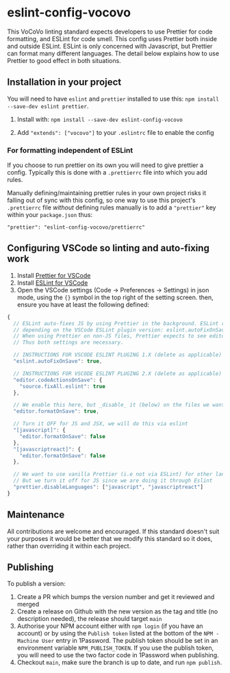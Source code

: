 # eslint-config-vocovo

This VoCoVo linting standard expects developers to use Prettier for code formatting, and ESLint for code smell. This config uses Prettier both inside and outside ESLint. ESLint is only concerned with Javascript, but Prettier can format many different languages. The detail below explains how to use Prettier to good effect in both situations.

## Installation in your project

You will need to have `eslint` and `prettier` installed to use this: `npm install --save-dev eslint prettier`.

1. Install with: `npm install --save-dev eslint-config-vocovo`

2. Add `"extends": ["vocovo"]` to your `.eslintrc` file to enable the config

### For formatting independent of ESLint

If you choose to run prettier on its own you will need to give prettier a config. Typically this is done with a `.prettierrc` file into which you add rules.

Manually defining/maintaining prettier rules in your own project risks it falling out of sync with this config, so one way to use this project's `.prettierrc` file _without_ defining rules manually is to add a `"prettier"` key within your `package.json` thus:

```
"prettier": "eslint-config-vocovo/prettierrc"
```

## Configuring VSCode so linting and auto-fixing work

1. Install [Prettier for VSCode](https://marketplace.visualstudio.com/items?itemName=esbenp.prettier-vscode)
2. Install [ESLint for VSCode](https://marketplace.visualstudio.com/items?itemName=dbaeumer.vscode-eslint)
3. Open the VSCode settings (Code -> Preferences -> Settings) in json mode, using the `{}` symbol in the top right of the setting screen. then, ensure you have at least the following defined:

```js
{
  // ESLint auto-fixes JS by using Prettier in the background. ESLint requires one of two possible settings
  // depending on the VSCode ESLint plugin version: eslint.autoFixOnSave or editor.codeActionsOnSave.
  // When using Prettier on non-JS files, Prettier expects to see editor.formatOnSave.
  // Thus both settings are necessary.

  // INSTRUCTIONS FOR VSCODE ESLINT PLUGING 1.X (delete as applicable)
  "eslint.autoFixOnSave": true,

  // INSTRUCTIONS FOR VSCODE ESLINT PLUGING 2.X (delete as applicable)
  "editor.codeActionsOnSave": {
    "source.fixAll.eslint": true
  },

  // We enable this here, but _disable_ it (below) on the files we want ESLint to handle.
  "editor.formatOnSave": true,

  // Turn it OFF for JS and JSX, we will do this via eslint
  "[javascript]": {
    "editor.formatOnSave": false
  },
  "[javascriptreact]": {
    "editor.formatOnSave": false
  },

  // We want to use vanilla Prettier (i.e not via ESLint) for other languages like CSS and HTML.
  // But we turn it off for JS since we are doing it through Eslint
  "prettier.disableLanguages": ["javascript", "javascriptreact"]
}
```

## Maintenance

All contributions are welcome and encouraged. If this standard doesn't suit your purposes it would be better that we modify this standard so it does, rather than overriding it within each project.

## Publishing

To publish a version:
1. Create a PR which bumps the version number and get it reviewed and merged
2. Create a release on Github with the new version as the tag and title (no description needed), the release should target `main`
3. Authorise your NPM account either with `npm login` (if you have an account) or by using the `Publish token` listed at the bottom of the `NPM - Machine User` entry in 1Password. The publish token should be set in an environment variable `NPM_PUBLISH_TOKEN`. If you use the publish token, you will need to use the two factor code in 1Password when publishing.
4. Checkout `main`, make sure the branch is up to date, and run `npm publish`.
